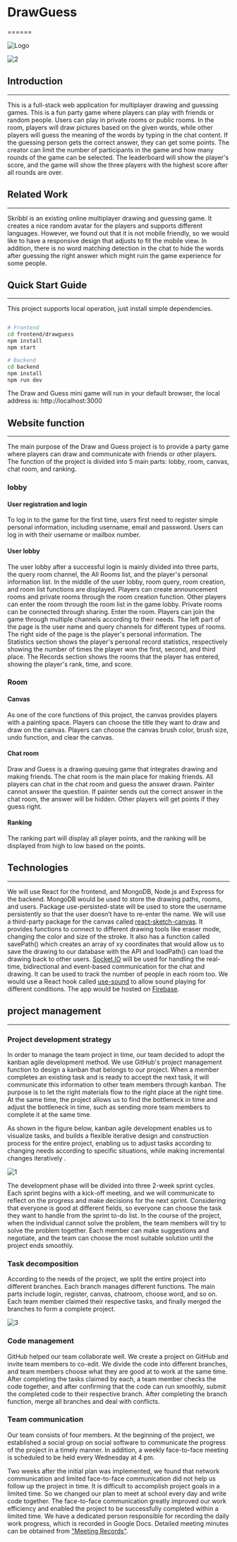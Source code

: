 # DrawGuess
======

![Logo](/README/2.png?raw=true "Logo")

![2](https://github.com/ZACHSTRIVES/Draw-Guess-Game/blob/sounds/README/2.png)

## Introduction
-----
This is a full-stack web application for multiplayer drawing and guessing games. This is a fun party game where players can play with friends or random people. Users can play in private rooms or public rooms. In the room, players will draw pictures based on the given words, while other players will guess the meaning of the words by typing in the chat content. If the guessing person gets the correct answer, they can get some points. The creator can limit the number of participants in the game and how many rounds of the game can be selected. The leaderboard will show the player's score, and the game will show the three players with the highest score after all rounds are over.

## Related Work
-----
Skribbl is an existing online multiplayer drawing and guessing game. It creates a nice random avatar for the players and supports different languages. However, we found out that it is not mobile friendly, so we would like to have a responsive design that adjusts to fit the mobile view. In addition, there is no word matching detection in the chat to hide the words after guessing the right answer which might ruin the game experience for some people.

## Quick Start Guide
------
This project supports local operation, just install simple dependencies.
``` bash

# Frontend
cd frontend/drawguess
npm install
npm start

# Backend
cd backend
npm install
npm run dev

```
The Draw and Guess mini game will run in your default browser, the local address is: http://localhost:3000

## Website function
-------
The main purpose of the Draw and Guess project is to provide a party game where players can draw and communicate with friends or other players. The function of the project is divided into 5 main parts: lobby, room, canvas, chat room, and ranking.

### lobby
#### User registration and login
To log in to the game for the first time, users first need to register simple personal information, including username, email and password. Users can log in with their username or mailbox number.

#### User lobby
The user lobby after a successful login is mainly divided into three parts, the query room channel, the All Rooms list, and the player's personal information list.
In the middle of the user lobby, room query, room creation, and room list functions are displayed. Players can create announcement rooms and private rooms through the room creation function. Other players can enter the room through the room list in the game lobby. Private rooms can be connected through sharing. Enter the room. Players can join the game through multiple channels according to their needs.
The left part of the page is the user name and query channels for different types of rooms.
The right side of the page is the player's personal information. The Statistics section shows the player's personal record statistics, respectively showing the number of times the player won the first, second, and third place. The Records section shows the rooms that the player has entered, showing the player's rank, time, and score.

### Room
#### Canvas
As one of the core functions of this project, the canvas provides players with a painting space. Players can choose the title they want to draw and draw on the canvas. Players can choose the canvas brush color, brush size, undo function, and clear the canvas.

#### Chat room
Draw and Guess is a drawing queuing game that integrates drawing and making friends. The chat room is the main place for making friends. All players can chat in the chat room and guess the answer drawn. Painter cannot answer the question. If painter sends out the correct answer in the chat room, the answer will be hidden. Other players will get points if they guess right.

#### Ranking
The ranking part will display all player points, and the ranking will be displayed from high to low based on the points.

## Technologies
-------
We will use React for the frontend, and MongoDB, Node.js and Express for the backend. MongoDB would be used to store the drawing paths, rooms, and users. Package use-persisted-state will be used to store the username persistently so that the user doesn’t have to re-enter the name. We will use a third-party package for the canvas called [react-sketch-canvas](https://www.npmjs.com/package/react-sketch-canvas). It provides functions to connect to different drawing tools like eraser mode, changing the color and size of the stroke. It also has a function called savePath() which creates an array of xy coordinates that would allow us to save the drawing to our database with the API and loadPath() can load the drawing back to other users. [Socket.IO](https://socket.io/docs/v3) will be used for handling the real-time, bidirectional and event-based communication for the chat and drawing. It can be used to track the number of people in each room too. We would use a React hook called [use-sound](https://www.joshwcomeau.com/react/announcing-use-sound-react-hook/) to allow sound playing for different conditions. The app would be hosted on [Firebase](https://www.joshwcomeau.com/react/announcing-use-sound-react-hook/).

## project management
------
### Project development strategy
In order to manage the team project in time, our team decided to adopt the kanban agile development method. We use GitHub's project management function to design a kanban that belongs to our project. When a member completes an existing task and is ready to accept the next task, it will communicate this information to other team members through kanban. The purpose is to let the right materials flow to the right place at the right time. At the same time, the project allows us to find the bottleneck in time and adjust the bottleneck in time, such as sending more team members to complete it at the same time.

As shown in the figure below, kanban agile development enables us to visualize tasks, and builds a flexible iterative design and construction process for the entire project, enabling us to adjust tasks according to changing needs according to specific situations, while making incremental changes iteratively .

![1](https://github.com/ZACHSTRIVES/Draw-Guess-Game/blob/sounds/README/1.png)

The development phase will be divided into three 2-week sprint cycles. Each sprint begins with a kick-off meeting, and we will communicate to reflect on the progress and make decisions for the next sprint. Considering that everyone is good at different fields, so everyone can choose the task they want to handle from the sprint to-do list. In the course of the project, when the individual cannot solve the problem, the team members will try to solve the problem together. Each member can make suggestions and negotiate, and the team can choose the most suitable solution until the project ends smoothly.

### Task decomposition
According to the needs of the project, we split the entire project into different branches. Each branch manages different functions. The main parts include login, register, canvas, chatroom, choose word, and so on. Each team member claimed their respective tasks, and finally merged the branches to form a complete project.

![3](https://github.com/ZACHSTRIVES/Draw-Guess-Game/blob/sounds/README/3.png)

### Code management
GitHub helped our team collaborate well. We create a project on GitHub and invite team members to co-edit. We divide the code into different branches, and team members choose what they are good at to work at the same time. After completing the tasks claimed by each, a team member checks the code together, and after confirming that the code can run smoothly, submit the completed code to their respective branch. After completing the branch function, merge all branches and deal with conflicts.

### Team communication
Our team consists of four members. At the beginning of the project, we established a social group on social software to communicate the progress of the project in a timely manner. In addition, a weekly face-to-face meeting is scheduled to be held every Wednesday at 4 pm.

Two weeks after the initial plan was implemented, we found that network communication and limited face-to-face communication did not help us follow up the project in time. It is difficult to accomplish project goals in a limited time. So we changed our plan to meet at school every day and write code together. The face-to-face communication greatly improved our work efficiency and enabled the project to be successfully completed within a limited time. We have a dedicated person responsible for recording the daily work progress, which is recorded in Google Docs. Detailed meeting minutes can be obtained from ["Meeting Records"]().





